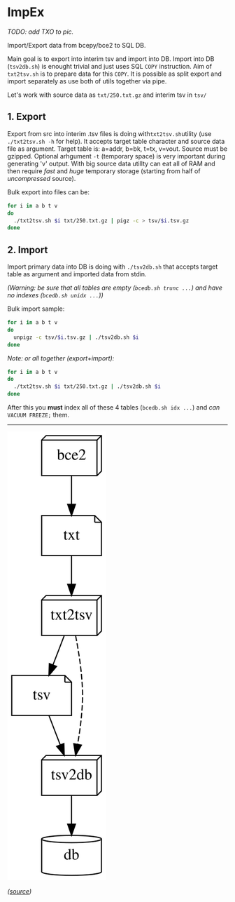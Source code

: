 # ImpEx

_TODO: add TXO to pic._

Import/Export data from bcepy/bce2 to SQL DB.

Main goal is to export into interim tsv and import into DB.
Import into DB (`tsv2db.sh`) is enought trivial and just uses SQL `COPY` instruction.
Aim of `txt2tsv.sh` is to prepare data for this `COPY`.
It is possible as split export and import separately as use both of utils together via pipe.

Let's work with source data as `txt/250.txt.gz` and interim tsv in `tsv/`

## 1. Export

Export from src into interim .tsv files is doing with`txt2tsv.sh`utility (use `./txt2tsv.sh -h` for help).
It accepts target table character and source data file as argument.
Target table is: a=addr, b=bk, t=tx, v=vout.
Source must be gzipped.
Optional arhgument `-t` (temporary space) is very important during generating 'v' output. With big source data utillty can eat all of RAM and then require *fast* and *huge* temporary storage (starting from half of *uncompressed* source).

Bulk export into files can be:

```bash
for i in a b t v
do
  ./txt2tsv.sh $i txt/250.txt.gz | pigz -c > tsv/$i.tsv.gz
done
```

## 2. Import

Import primary data into DB is doing with `./tsv2db.sh` that accepts target table as argument and imported data from stdin.

_(Warning: be sure that all tables are empty (`bcedb.sh trunc ...`) and have no indexes (`bcedb.sh unidx ...`))_

Bulk import sample:

```bash
for i in a b t v
do
  unpigz -c tsv/$i.tsv.gz | ./tsv2db.sh $i
done
```

_Note: or all together (export+import):_

```bash
for i in a b t v
do
  ./txt2tsv.sh $i txt/250.txt.gz | ./tsv2db.sh $i
done
```

After this you **must** index all of these 4 tables (`bcedb.sh idx ...`) and *can* `VACUUM FREEZE;` them.

----
![Comics](ImpEx.svg)

_([source](ImpEx.dot))_
